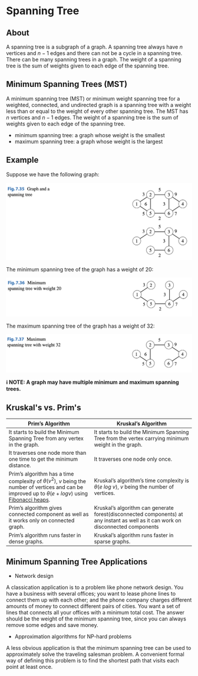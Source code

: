 # Spanning Tree

## About

A spanning tree is a subgraph of a graph. A spanning tree always have $n$ vertices and $n - 1$ edges and there can not be a cycle in a spanning tree. There can be many spanning trees in a graph. The weight of a spanning tree is the sum of weights given to each edge of the spanning tree.

## Minimum Spanning Trees (MST)

A minimum spanning tree (MST) or minimum weight spanning tree for a weighted, connected, and undirected graph is a spanning tree with a weight less than or equal to the weight of every other spanning tree. The MST has $n$ vertices and $n - 1$ edges. The weight of a spanning tree is the sum of weights given to each edge of the spanning tree.

-   minimum spanning tree: a graph whose weight is the smallest
-   maximum spanning tree: a graph whose weight is the largest

## Example

Suppose we have the following graph:

![Fig 7.35](images/fig_7.35.png)

The minimum spanning tree of the graph has a weight of 20:

![Fig 7.36](images/fig_7.36.png)

The maximum spanning tree of the graph has a weight of 32:

![Fig 7.37](images/fig_7.37.png)

**ℹ️ NOTE: A graph may have multiple minimum and maximum spanning trees.**

## Kruskal's vs. Prim's

| Prim’s Algorithm                                                                                                                                                                                                                   | Kruskal’s Algorithm                                                                                                               |
| ---------------------------------------------------------------------------------------------------------------------------------------------------------------------------------------------------------------------------------- | --------------------------------------------------------------------------------------------------------------------------------- |
| It starts to build the Minimum Spanning Tree from any vertex in the graph.                                                                                                                                                         | It starts to build the Minimum Spanning Tree from the vertex carrying minimum weight in the graph.                                |
| It traverses one node more than one time to get the minimum distance.                                                                                                                                                              | It traverses one node only once.                                                                                                  |
| Prim’s algorithm has a time complexity of $\theta(v^2)$, $v$ being the number of vertices and can be improved up to $\theta(e + log v)$ using [Fibonacci heaps](https://www.geeksforgeeks.org/fibonacci-heap-set-1-introduction/). | Kruskal’s algorithm’s time complexity is $\theta(e \ log \ v)$, $v$ being the number of vertices.                                 |
| Prim’s algorithm gives connected component as well as it works only on connected graph.                                                                                                                                            | Kruskal’s algorithm can generate forest(disconnected components) at any instant as well as it can work on disconnected components |
| Prim’s algorithm runs faster in dense graphs.                                                                                                                                                                                      | Kruskal’s algorithm runs faster in sparse graphs.                                                                                 |

## Minimum Spanning Tree Applications

-   Network design

A classication application is to a problem like phone network design. You have a business with several offices; you want to lease phone lines to connect them up with each other; and the phone company charges different amounts of money to connect different pairs of cities. You want a set of lines that connects all your offices with a minimum total cost. The answer should be the weight of the minimum spanning tree, since you can always remove some edges and save money.

-   Approximation algorithms for NP-hard problems

A less obvious application is that the minimum spanning tree can be used to approximately solve the traveling salesman problem. A convenient formal way of defining this problem is to find the shortest path that visits each point at least once.
